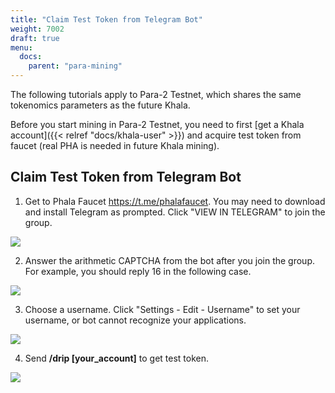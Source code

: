 ```yaml
---
title: "Claim Test Token from Telegram Bot"
weight: 7002
draft: true
menu:
  docs:
    parent: "para-mining"
---
```


The following tutorials apply to Para-2 Testnet, which shares the same tokenomics parameters as the future Khala.

<!-- The difference between Para-2 Testnet and Khala is the underlying relaychain, which should be opaque to the miners. -->

Before you start mining in Para-2 Testnet, you need to first [get a Khala account]({{< relref "docs/khala-user" >}}) and acquire test token from faucet (real PHA is needed in future Khala mining).

## Claim Test Token from Telegram Bot

1. Get to Phala Faucet https://t.me/phalafaucet. You may need to download and install Telegram as prompted. Click "VIEW IN TELEGRAM" to join the group.

![](/images/docs/mine-solo/faucet-1.png)

2. Answer the arithmetic CAPTCHA from the bot after you join the group. For example, you should reply 16 in the following case.

![](/images/docs/mine-solo/faucet-2.png)

3. Choose a username. Click "Settings - Edit - Username" to set your username, or bot cannot recognize your applications.

![](/images/docs/mine-solo/faucet-3.png)

4. Send **/drip [your_account]** to get test token.

![](/images/docs/mine-solo/faucet-4.png)
